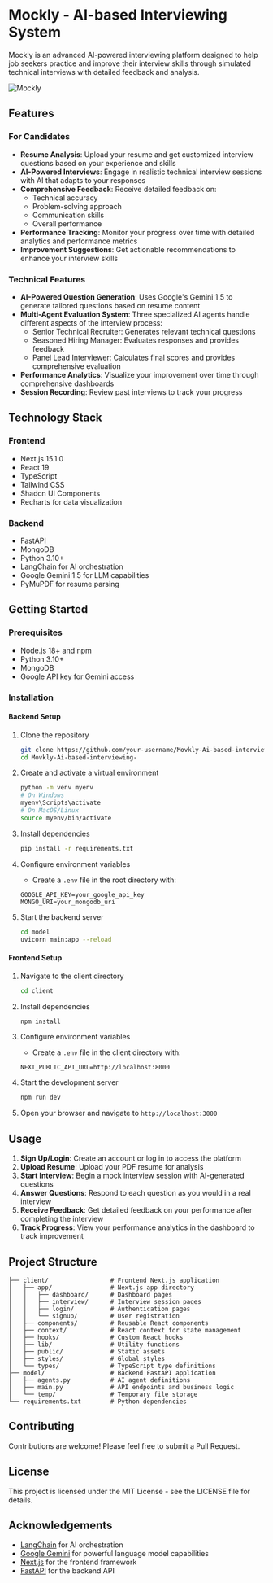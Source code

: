 # Mockly - AI-based Interviewing System

Mockly is an advanced AI-powered interviewing platform designed to help job seekers practice and improve their interview skills through simulated technical interviews with detailed feedback and analysis.

![Mockly](client/public/mockly-logo.png)

## Features

### For Candidates
- **Resume Analysis**: Upload your resume and get customized interview questions based on your experience and skills
- **AI-Powered Interviews**: Engage in realistic technical interview sessions with AI that adapts to your responses
- **Comprehensive Feedback**: Receive detailed feedback on:
  - Technical accuracy
  - Problem-solving approach
  - Communication skills
  - Overall performance
- **Performance Tracking**: Monitor your progress over time with detailed analytics and performance metrics
- **Improvement Suggestions**: Get actionable recommendations to enhance your interview skills

### Technical Features
- **AI-Powered Question Generation**: Uses Google's Gemini 1.5 to generate tailored questions based on resume content
- **Multi-Agent Evaluation System**: Three specialized AI agents handle different aspects of the interview process:
  - Senior Technical Recruiter: Generates relevant technical questions
  - Seasoned Hiring Manager: Evaluates responses and provides feedback
  - Panel Lead Interviewer: Calculates final scores and provides comprehensive evaluation
- **Performance Analytics**: Visualize your improvement over time through comprehensive dashboards
- **Session Recording**: Review past interviews to track your progress

## Technology Stack

### Frontend
- Next.js 15.1.0
- React 19
- TypeScript
- Tailwind CSS
- Shadcn UI Components
- Recharts for data visualization

### Backend
- FastAPI
- MongoDB
- Python 3.10+
- LangChain for AI orchestration
- Google Gemini 1.5 for LLM capabilities
- PyMuPDF for resume parsing

## Getting Started

### Prerequisites
- Node.js 18+ and npm
- Python 3.10+
- MongoDB
- Google API key for Gemini access

### Installation

#### Backend Setup
1. Clone the repository
   ```bash
   git clone https://github.com/your-username/Movkly-Ai-based-interviewing-.git
   cd Movkly-Ai-based-interviewing-
   ```

2. Create and activate a virtual environment
   ```bash
   python -m venv myenv
   # On Windows
   myenv\Scripts\activate
   # On MacOS/Linux
   source myenv/bin/activate
   ```

3. Install dependencies
   ```bash
   pip install -r requirements.txt
   ```

4. Configure environment variables
   - Create a `.env` file in the root directory with:
   ```
   GOOGLE_API_KEY=your_google_api_key
   MONGO_URI=your_mongodb_uri
   ```

5. Start the backend server
   ```bash
   cd model
   uvicorn main:app --reload
   ```

#### Frontend Setup
1. Navigate to the client directory
   ```bash
   cd client
   ```

2. Install dependencies
   ```bash
   npm install
   ```

3. Configure environment variables
   - Create a `.env` file in the client directory with:
   ```
   NEXT_PUBLIC_API_URL=http://localhost:8000
   ```

4. Start the development server
   ```bash
   npm run dev
   ```

5. Open your browser and navigate to `http://localhost:3000`

## Usage

1. **Sign Up/Login**: Create an account or log in to access the platform
2. **Upload Resume**: Upload your PDF resume for analysis
3. **Start Interview**: Begin a mock interview session with AI-generated questions
4. **Answer Questions**: Respond to each question as you would in a real interview
5. **Receive Feedback**: Get detailed feedback on your performance after completing the interview
6. **Track Progress**: View your performance analytics in the dashboard to track improvement

## Project Structure
```
├── client/                 # Frontend Next.js application
│   ├── app/                # Next.js app directory
│   │   ├── dashboard/      # Dashboard pages
│   │   ├── interview/      # Interview session pages
│   │   ├── login/          # Authentication pages
│   │   └── signup/         # User registration
│   ├── components/         # Reusable React components
│   ├── context/            # React context for state management
│   ├── hooks/              # Custom React hooks
│   ├── lib/                # Utility functions
│   ├── public/             # Static assets
│   ├── styles/             # Global styles
│   └── types/              # TypeScript type definitions
├── model/                  # Backend FastAPI application
│   ├── agents.py           # AI agent definitions
│   ├── main.py             # API endpoints and business logic
│   └── temp/               # Temporary file storage
└── requirements.txt        # Python dependencies
```

## Contributing
Contributions are welcome! Please feel free to submit a Pull Request.

## License
This project is licensed under the MIT License - see the LICENSE file for details.

## Acknowledgements
- [LangChain](https://www.langchain.com/) for AI orchestration
- [Google Gemini](https://ai.google.dev/) for powerful language model capabilities
- [Next.js](https://nextjs.org/) for the frontend framework
- [FastAPI](https://fastapi.tiangolo.com/) for the backend API
